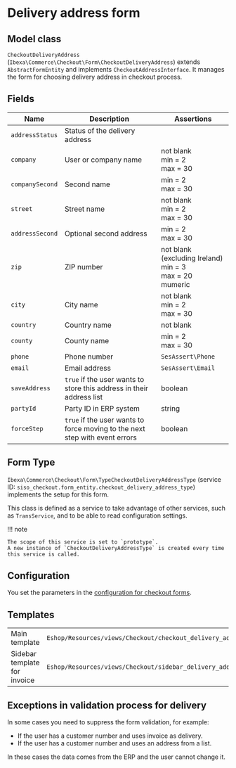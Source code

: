# Delivery address form

## Model class

`CheckoutDeliveryAddress` (`Ibexa\Commerce\Checkout\Form\CheckoutDeliveryAddress`)
extends `AbstractFormEntity` and implements `CheckoutAddressInterface`.
It manages the form for choosing delivery address in checkout process.

## Fields

|Name|Description|Assertions|
|--- |--- |--- |
|`addressStatus`|Status of the delivery address||
|`company`|User or company name|not blank</br>min = 2</br>max = 30|
|`companySecond`|Second name|min = 2</br>max = 30|
|`street`|Street name|not blank</br>min = 2</br>max = 30|
|`addressSecond`|Optional second address|min = 2</br>max = 30|
|`zip`|ZIP number|not blank (excluding Ireland)</br>min = 3</br>max = 20</br>mumeric|
|`city`|City name|not blank</br>min = 2</br>max = 30|
|`country`|Country name|not blank|
|`county`|County name|min = 2</br>max = 30|
|`phone`|Phone number|`SesAssert\Phone`|
|`email`|Email address|`SesAssert\Email`|
|`saveAddress`|`true` if the user wants to store this address in their address list|boolean|
|`partyId`|Party ID in ERP system|string|
|`forceStep`|`true` if the user wants to force moving to the next step with event errors|boolean|

## Form Type

`Ibexa\Commerce\Checkout\Form\TypeCheckoutDeliveryAddressType`
(service ID: `siso_checkout.form_entity.checkout_delivery_address_type`)
implements the setup for this form.

This class is defined as a service to take advantage of other services, such as `TransService`,
and to be able to read configuration settings.

!!! note

    The scope of this service is set to `prototype`.
    A new instance of `CheckoutDeliveryAddressType` is created every time this service is called.

## Configuration

You set the parameters in the [configuration for checkout forms](configuration_for_checkout_forms.md).

## Templates

|                              |        |
| ---------------------------- | ------ |
| Main template                | `Eshop/Resources/views/Checkout/checkout_delivery_address.html.twig` |
| Sidebar template for invoice | `Eshop/Resources/views/Checkout/sidebar_delivery_address.html.twig`  |

## Exceptions in validation process for delivery

In some cases you need to suppress the form validation, for example:

- If the user has a customer number and uses invoice as delivery.
- If the user has a customer number and uses an address from a list.

In these cases the data comes from the ERP and the user cannot change it.

